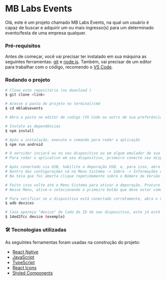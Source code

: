 # MB Labs Events

Olá, este é um projeto chamado MB Labs Events, na qual um usuário é capaz de buscar e adquirir um ou mais ingresso(s) para um determinado evento/festa de uma empresa qualquer.

### Pré-requisitos

Antes de começar, você vai precisar ter instalado em sua máquina as seguintes ferramentas:
[git](https://git-scm.com) e [node.js](https://nodejs.org/en/).
Também, vai precisar de um editor para trabalhar com o código, recomendo o [VS Code](https://code.visualstudio.com/).

### Rodando o projeto

```bash
# Clone este repositório (ou download )
$ git clone <link>

# Acesse a pasta do projeto no terminal/cmd
$ cd mblabsevents

# Abra a pasta no editor de codigo (VS Code ou outro de sua preferência).

# Instale as dependências
$ npm install

# Após a instalação, execute o comando para rodar a aplicação
$ npm run android

# O servidor inciará ou no seu dispositivo ou em algum emulador de sua preferência.
# Para rodar o aplicativo em seu dispositivo, primeiro conecte seu dispositivo via USB.

# Após conectado via USB, habilite a depuração USB, e, para isso, abra as Configurações do seu dispositivo.
# Dentro das configurações vá no Menu Sistema -> Sobre -> Informações de Software.
# Na tela que foi aberta clique repetidamente sobre o Número da Versão até aparecer uma mensagem indicando que as opções de desenvolvedor foram ativadas.

# Feito isso volte até o Menu Sistema para ativar a depuração. Procure pela opção Opções de desenvolvedor, que agora deve aparecer na sua lista.
# Nesse Menu, ative-o selecionando o primeiro botão que deve estar como Desativado e depois ative a Depuração USB, logo mais abaixo dessa lista.

# Para verificar se o dispositivo está conectado corretamente, abra o CMD e rode o comando abaixo
$ adb devices

# Caso apareça "device" do lado do ID de seu dispositivo, este já está conectado e pronto para instalar o aplicativo.
$ 14ed2fcc device (exemplo)
```

### 🛠 Tecnologias utilizadas

As seguintes ferramentas foram usadas na construção do projeto:

- [React Native](https://reactnative.dev/)
- [JavaScript](https://developer.mozilla.org/pt-BR/docs/Web/JavaScript)
- [TypeScript](https://www.typescriptlang.org/)
- [React Icons](https://react-icons.github.io/react-icons/)
- [Styled Components](https://styled-components.com/)

